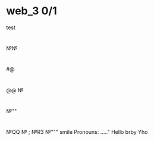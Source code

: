 # web_3 0/1
test
#
№№
#
#@
#
#
@@
№
#
№""
#
#
#
№QQ
№
;
№R3
№"""
smile Pronouns: ....."
Hello brby
Yho
